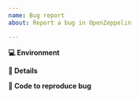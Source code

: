 ```yaml
---
name: Bug report
about: Report a bug in OpenZeppelin

---
```


<!-- Briefly describe the issue you're experiencing. Tell us what you were trying to do and what happened instead. -->

<!-- Remember, this is not a place to ask for help debugging code. For that, we welcome you in the OpenZeppelin Slack channel: https://slack.openzeppelin.org/. -->

**💻 Environment**

<!-- Tell us what version of OpenZeppelin you're using, and how you're using it: Truffle, Remix, etc. -->

**📝 Details**

<!-- Describe the problem you have been experiencing in more detail. Include as much information as you think is relevant. Keep in mind that transactions can fail for many reasons; context is key here. -->

**🔢 Code to reproduce bug**

<!-- We will be able to better help if you provide a minimal example that triggers the bug. -->
